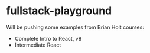 # fullstack-playground

Will be pushing some examples from Brian Holt courses:
- Complete Intro to React, v8
- Intermediate React
